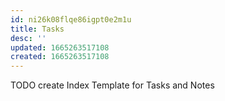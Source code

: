 ```yaml
---
id: ni26k08flqe86igpt0e2m1u
title: Tasks
desc: ''
updated: 1665263517108
created: 1665263517108
---
```



TODO create Index Template for Tasks and Notes